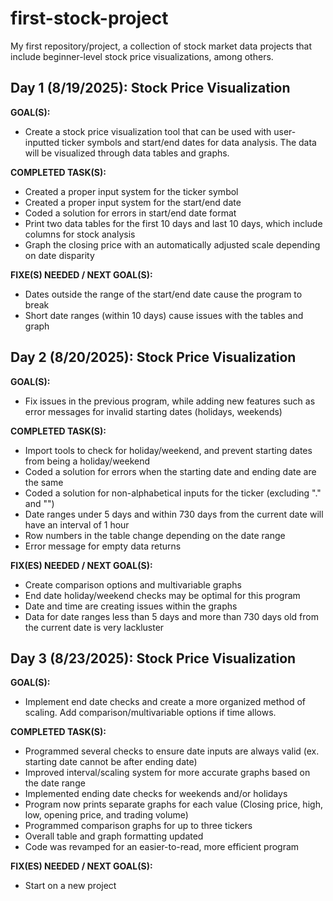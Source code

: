 # first-stock-project
My first repository/project, a collection of stock market data projects that include beginner-level stock price visualizations, among others.



## Day 1 (8/19/2025): Stock Price Visualization

**GOAL(S):**
- Create a stock price visualization tool that can be used with user-inputted ticker symbols and start/end dates for data analysis. The data will be visualized through data tables and graphs.

**COMPLETED TASK(S):**
- Created a proper input system for the ticker symbol
- Created a proper input system for the start/end date
- Coded a solution for errors in start/end date format
- Print two data tables for the first 10 days and last 10 days, which include columns for stock analysis
- Graph the closing price with an automatically adjusted scale depending on date disparity

**FIXE(S) NEEDED / NEXT GOAL(S):**
- Dates outside the range of the start/end date cause the program to break
- Short date ranges (within 10 days) cause issues with the tables and graph



## Day 2 (8/20/2025): Stock Price Visualization

**GOAL(S):**
- Fix issues in the previous program, while adding new features such as error messages for invalid starting dates (holidays, weekends)

**COMPLETED TASK(S):**
- Import tools to check for holiday/weekend, and prevent starting dates from being a holiday/weekend
- Coded a solution for errors when the starting date and ending date are the same
- Coded a solution for non-alphabetical inputs for the ticker (excluding "." and "")
- Date ranges under 5 days and within 730 days from the current date will have an interval of 1 hour
- Row numbers in the table change depending on the date range
- Error message for empty data returns

**FIX(ES) NEEDED / NEXT GOAL(S):**
- Create comparison options and multivariable graphs
- End date holiday/weekend checks may be optimal for this program
- Date and time are creating issues within the graphs
- Data for date ranges less than 5 days and more than 730 days old from the current date is very lackluster



## Day 3 (8/23/2025): Stock Price Visualization

**GOAL(S):**
- Implement end date checks and create a more organized method of scaling. Add comparison/multivariable options if time allows.

**COMPLETED TASK(S):**
- Programmed several checks to ensure date inputs are always valid (ex. starting date cannot be after ending date)
- Improved interval/scaling system for more accurate graphs based on the date range
- Implemented ending date checks for weekends and/or holidays
- Program now prints separate graphs for each value (Closing price, high, low, opening price, and trading volume)
- Programmed comparison graphs for up to three tickers
- Overall table and graph formatting updated
- Code was revamped for an easier-to-read, more efficient program

**FIX(ES) NEEDED / NEXT GOAL(S):**
- Start on a new project
